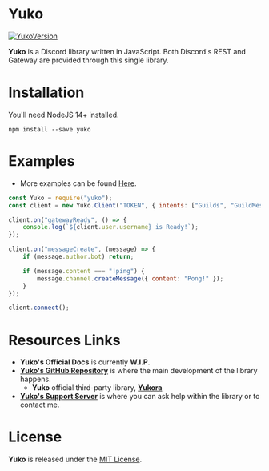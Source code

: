 # Yuko

[![YukoVersion](https://img.shields.io/npm/v/yuko?color=42B893&label=NPM&logo=Yuko&style=flat-square)](https://npmjs.com/package/yuko)

**Yuko** is a Discord library written in JavaScript. Both Discord's REST and Gateway are provided through this single library.

# Installation

You'll need NodeJS 14+ installed.

```
npm install --save yuko
```

# Examples

- More examples can be found [Here](https://github.com/NotMarx/yuko/tree/master/examples).

```js
const Yuko = require("yuko");
const client = new Yuko.Client("TOKEN", { intents: ["Guilds", "GuildMessages"] });

client.on("gatewayReady", () => {
    console.log(`${client.user.username} is Ready!`);
});

client.on("messageCreate", (message) => {
    if (message.author.bot) return;

    if (message.content === "!ping") {
        message.channel.createMessage({ content: "Pong!" });
    }
});

client.connect();
```

# Resources Links

- **Yuko's Official Docs** is currently **W.I.P**.
- **[Yuko's GitHub Repository](https://github.com/NotMarx/yuko)** is where the main development of the library happens.
   - **Yuko** official third-party library, **[Yukora](https://github.com/NotMarx/yukora)**
- **[Yuko's Support Server](https://discord.gg/5wP5cCqSHD)** is where you can ask help within the library or to contact me.

# License

**Yuko** is released under the [MIT License](https://github.com/NotMarx/yuko/blob/master/LICENSE).